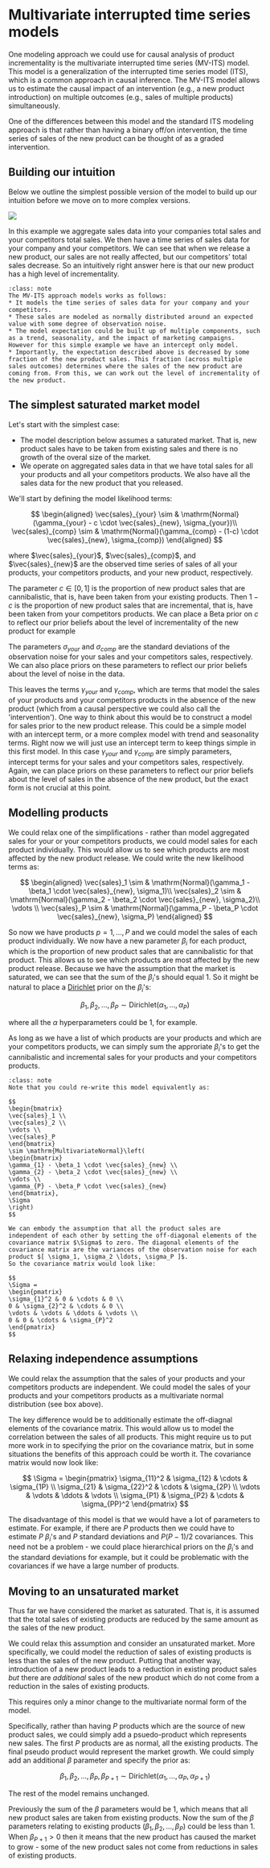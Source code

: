 # Multivariate interrupted time series models

One modeling approach we could use for causal analysis of product incrementality is the multivariate interrupted time series (MV-ITS) model. This model is a generalization of the interrupted time series model (ITS), which is a common approach in causal inference. The MV-ITS model allows us to estimate the causal impact of an intervention (e.g., a new product introduction) on multiple outcomes (e.g., sales of multiple products) simultaneously.

One of the differences between this model and the standard ITS modeling approach is that rather than having a binary off/on intervention, the time series of sales of the new product can be thought of as a graded intervention.

## Building our intuition

Below we outline the simplest possible version of the model to build up our intuition before we move on to more complex versions.

![](mv_its_schematic.jpg)

In this example we aggregate sales data into your companies total sales and your competitors total sales. We then have a time series of sales data for your company and your competitors. We can see that when we release a new product, our sales are not really affected, but our competitors' total sales decrease. So an intuitively right answer here is that our new product has a high level of incrementality.

```{admonition} The MV-ITS approach
:class: note
The MV-ITS approach models works as follows:
* It models the time series of sales data for your company and your competitors.
* These sales are modeled as normally distributed around an expected value with some degree of observation noise.
* The model expectation could be built up of multiple components, such as a trend, seasonality, and the impact of marketing campaigns. However for this simple example we have an intercept only model.
* Importantly, the expectation described above is decreased by some fraction of the new product sales. This fraction (across multiple sales outcomes) determines where the sales of the new product are coming from. From this, we can work out the level of incrementality of the new product.
```

## The simplest saturated market model

Let's start with the simplest case:
* The model description below assumes a saturated market. That is, new product sales have to be taken from existing sales and there is no growth of the overal size of the market.
* We operate on aggregated sales data in that we have total sales for all your products and all your competitors products. We also have all the sales data for the new product that you released.

We'll start by defining the model likelihood terms:

$$
\begin{aligned}
\vec{sales}_{your} \sim & \mathrm{Normal}(\gamma_{your} - c \cdot \vec{sales}_{new}, \sigma_{your})\\
\vec{sales}_{comp} \sim & \mathrm{Normal}(\gamma_{comp} - (1-c) \cdot \vec{sales}_{new}, \sigma_{comp})
\end{aligned}
$$

where $\vec{sales}_{your}$, $\vec{sales}_{comp}$, and $\vec{sales}_{new}$ are the observed time series of sales of all your products, your competitors products, and your new product, respectively.

The parameter $c \in [0, 1]$ is the proportion of new product sales that are cannibalistic, that is, have been taken from your existing products. Then $1-c$ is the proportion of new product sales that are incremental, that is, have been taken from your competitors products. We can place a Beta prior on $c$ to reflect our prior beliefs about the level of incrementality of the new product for example

The parameters  $\sigma_{your}$ and $\sigma_{comp}$ are the standard deviations of the observation noise for your sales and your competitors sales, respectively. We can also place priors on these parameters to reflect our prior beliefs about the level of noise in the data.

This leaves the terms $\gamma_{your}$ and $\gamma_{comp}$, which are terms that model the sales of your products and your competitors products in the absence of the new product (which from a causal perspective we could also call the 'intervention'). One way to think about this would be to construct a model for sales prior to the new product release. This could be a simple model with an intercept term, or a more complex model with trend and seasonality terms. Right now we will just use an intercept term to keep things simple in this first model. In this case $\gamma_{your}$ and $\gamma_{comp}$ are simply parameters, intercept terms for your sales and your competitors sales, respectively. Again, we can place priors on these parameters to reflect our prior beliefs about the level of sales in the absence of the new product, but the exact form is not crucial at this point.

## Modelling products
We could relax one of the simplifications - rather than model aggregated sales for your or your competitors products, we could model sales for each product individually. This would allow us to see which products are most affected by the new product release. We could write the new likelihood terms as:

$$
\begin{aligned}
\vec{sales}_1 \sim & \mathrm{Normal}(\gamma_1 - \beta_1 \cdot \vec{sales}_{new}, \sigma_1)\\
\vec{sales}_2 \sim & \mathrm{Normal}(\gamma_2 - \beta_2 \cdot \vec{sales}_{new}, \sigma_2)\\
\vdots \\
\vec{sales}_P \sim & \mathrm{Normal}(\gamma_P - \beta_P \cdot \vec{sales}_{new}, \sigma_P)
\end{aligned}
$$

So now we have products $p=1, \ldots, P$ and we could model the sales of each product individually. We now have a new parameter $\beta_i$ for each product, which is the proportion of new product sales that are cannibalistic for that product. This allows us to see which products are most affected by the new product release. Because we have the assumption that the market is saturated, we can see that the sum of the $\beta_i$'s should equal 1. So it might be natural to place a [Dirichlet](https://en.wikipedia.org/wiki/Dirichlet_distribution) prior on the $\beta_i$'s:

$$
\beta_1, \beta_2, \ldots, \beta_P \sim \mathrm{Dirichlet}(\alpha_1, \ldots, \alpha_P)
$$

where all the $\alpha$ hyperparameters could be 1, for example.

As long as we have a list of which products are your products and which are your competitors products, we can simply sum the approriate $\beta_i$'s to get the cannibalistic and incremental sales for your products and your competitors products.

```{admonition} The multivariate normal form
:class: note
Note that you could re-write this model equivalently as:

$$
\begin{bmatrix}
\vec{sales}_1 \\
\vec{sales}_2 \\
\vdots \\
\vec{sales}_P
\end{bmatrix}
\sim \mathrm{MultivariateNormal}\left(
\begin{bmatrix}
\gamma_{1} - \beta_1 \cdot \vec{sales}_{new} \\
\gamma_{2} - \beta_2 \cdot \vec{sales}_{new} \\
\vdots \\
\gamma_{P} - \beta_P \cdot \vec{sales}_{new}
\end{bmatrix},
\Sigma
\right)
$$

We can embody the assumption that all the product sales are independent of each other by setting the off-diagonal elements of the covariance matrix $\Sigma$ to zero. The diagonal elements of the covariance matrix are the variances of the observation noise for each product $[ \sigma_1, \sigma_2 \ldots, \sigma_P ]$.
So the covariance matrix would look like:

$$
\Sigma =
\begin{pmatrix}
\sigma_{1}^2 & 0 & \cdots & 0 \\
0 & \sigma_{2}^2 & \cdots & 0 \\
\vdots & \vdots & \ddots & \vdots \\
0 & 0 & \cdots & \sigma_{P}^2
\end{pmatrix}
$$
```

## Relaxing independence assumptions
We could relax the assumption that the sales of your products and your competitors products are independent. We could model the sales of your products and your competitors products as a multivariate normal distribution (see box above).

The key difference would be to additionally estimate the off-diagnal elements of the covariance matrix. This would allow us to model the correlation between the sales of all products. This might require us to put more work in to specifying the prior on the covariance matrix, but in some situations the benefits of this approach could be worth it. The covariance matrix would now look like:

$$
\Sigma =
\begin{pmatrix}
\sigma_{11}^2 & \sigma_{12} & \cdots & \sigma_{1P} \\
\sigma_{21} & \sigma_{22}^2 & \cdots & \sigma_{2P} \\
\vdots & \vdots & \ddots & \vdots \\
\sigma_{P1} & \sigma_{P2} & \cdots & \sigma_{PP}^2
\end{pmatrix}
$$

The disadvantage of this model is that we would have a lot of parameters to estimate. For example, if there are $P$ products then we could have to estimate $P$ $\beta_i$'s and $P$ standard deviations and $P(P-1)/2$ covariances. This need not be a problem - we could place hierarchical priors on the $\beta_i$'s and the standard deviations for example, but it could be problematic with the covariances if we have a large number of products.

## Moving to an unsaturated market

Thus far we have considered the market as saturated. That is, it is assumed that the total sales of existing products are reduced by the same amount as the sales of the new product.

We could relax this assumption and consider an unsaturated market. More specifically, we could model the reduction of sales of existing products is less than the sales of the new product. Putting that another way, introduction of a new product leads to a reduction in existing product sales _but_ there are _additional_ sales of the new product which do not come from a reduction in the sales of existing products.

This requires only a minor change to the multivariate normal form of the model.

Specifically, rather than having $P$ products which are the source of new product sales, we could simply add a psuedo-product which represents new sales. The first $P$ products are as normal, all the existing products. The final pseudo product would represent the market growth. We could simply add an additional $\beta$ parameter and specify the prior as:

$$
\beta_1, \beta_2, \ldots, \beta_P, \beta_{P+1} \sim \mathrm{Dirichlet}(\alpha_1, \ldots, \alpha_P, \alpha_{P+1})
$$

The rest of the model remains unchanged.

Previously the sum of the $\beta$ parameters would be 1, which means that all new product sales are taken from existing products. Now the sum of the $\beta$ parameters relating to existing products ($\beta_1, \beta_2, \ldots, \beta_P$) could be less than 1. When $\beta_{P+1}>0$ then it means that the new product has caused the market to grow - some of the new product sales not come from reductions in sales of existing products.
